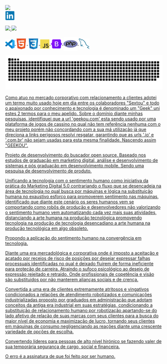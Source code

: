 ![](https://readme-typing-svg.herokuapp.com?font=Montserrat&color=coral&lines=Geekou+Profile;Dev+Junior;Development+Student;Future+FullStack+Developer)
<br>
<a href="https://www.linkedin.com/in/fabio-d-d-pozzo-991753271" target="_blank" >
  <img src="https://raw.githubusercontent.com/devicons/devicon/master/icons/linkedin/linkedin-original.svg" height="30" width="30">
</a>

<!--
![](https://readme-typing-svg.herokuapp.com?font=Montserrat&color=coral&lines=I'm+a+Frontend+Developer;Development+Student;Future+Fullstack+Developer)
-->

<div>
  <a href="https://github.com/fabiodellpozzo">
  <img height="209em" src="https://github-readme-stats.vercel.app/api?username=fabiodellpozzo&show_icons=true&theme=transparent&include_all_commits=true&count_private=true"/>
  <img height="209em"" src="https://github-readme-stats.vercel.app/api/top-langs/?username=fabiodellpozzo&layout=donut&langs_count=6&theme=transparent"/>
</div>
  
<br>
  
<div style="display: inline_block">
 
  <img align="center" alt="VSCode" title="VSCode" height="30" width="30" src="https://raw.githubusercontent.com/devicons/devicon/master/icons/vscode/vscode-original.svg">
  <img align="center" alt="HTML5"
 title="HTML5" height="35" width="35" src="https://raw.githubusercontent.com/devicons/devicon/master/icons/html5/html5-original.svg">
  <img align="center" alt="CSS3" title="CSS3" height="35" width="35" src="https://raw.githubusercontent.com/devicons/devicon/master/icons/css3/css3-original.svg">
  <img align="center" alt="JS" title="JS" height="30" width="30" src="https://raw.githubusercontent.com/devicons/devicon/master/icons/javascript/javascript-original.svg">
  <img align="center" alt="Bootstrap" title="Bootstrap" height="37" width="37" src="https://raw.githubusercontent.com/devicons/devicon/master/icons/bootstrap/bootstrap-original.svg">
  <img align="center" alt="PHP" title="PHP" height="45" width="45" src="https://raw.githubusercontent.com/devicons/devicon/master/icons/php/php-original.svg">
  <img align="center" alt="MySQL" title="MySQL" height="35" width="35"
 src="https://raw.githubusercontent.com/devicons/devicon/master/icons/mysql/mysql-original.svg">
 
<!-- 
  <img align="center" alt="Js" height="50" width="50" src="https://raw.githubusercontent.com/devicons/devicon/master/icons/gimp/gimp-original.svg">
  <img align="center" alt="Js" height="60" width="60" src="https://raw.githubusercontent.com/devicons/devicon/master/icons/inkscape/inkscape-original.svg">
  <img align="center" alt="HTML" height="55" width="55" src="https://raw.githubusercontent.com/devicons/devicon/master/icons/vscode/vscode-original.svg">
  <img align="center" alt="HTML" height="60" width="60" src="https://raw.githubusercontent.com/devicons/devicon/master/icons/html5/html5-original.svg">
  <img align="center" alt="CSS" height="60" width="60" src="https://raw.githubusercontent.com/devicons/devicon/master/icons/css3/css3-original.svg">
  <img align="center" alt="Js" height="60" width="60" src="https://raw.githubusercontent.com/devicons/devicon/master/icons/javascript/javascript-original.svg">
  <img align="center" alt="Js" height="60" width="60" src="https://raw.githubusercontent.com/devicons/devicon/master/icons/typescript/typescript-original.svg">
  <img align="center" alt="Js" height="60" width="60" src="https://raw.githubusercontent.com/devicons/devicon/master/icons/jquery/jquery-original.svg">
  <img align="center" alt="Js" height="60" width="60" src="https://raw.githubusercontent.com/devicons/devicon/master/icons/nodejs/nodejs-original.svg">
  <img align="center" alt="Js" height="60" width="60" src="https://raw.githubusercontent.com/devicons/devicon/master/icons/react/react-original.svg">
  <img align="center" alt="Js" height="60" width="60" src="https://raw.githubusercontent.com/devicons/devicon/master/icons/php/php-original.svg">
  <img align="center" alt="Js" height="60" width="60" src="https://raw.githubusercontent.com/devicons/devicon/master/icons/mysql/mysql-original.svg">
  <img align="center" alt="Js" height="60" width="60" src="https://raw.githubusercontent.com/devicons/devicon/master/icons/postgresql/postgresql-original.svg">
  <img align="center" alt="Js" height="60" width="60" src="https://raw.githubusercontent.com/devicons/devicon/master/icons/androidstudio/androidstudio-original.svg">
  <img align="center" alt="Js" height="60" width="60" src="https://raw.githubusercontent.com/devicons/devicon/master/icons/kotlin/kotlin-original.svg">
  <img align="center" alt="Js" height="60" width="60" src="https://raw.githubusercontent.com/devicons/devicon/master/icons/firebase/firebase-plain.svg">
  <img align="center" alt="Js" height="60" width="60" src="https://raw.githubusercontent.com/devicons/devicon/master/icons/sqlite/sqlite-original.svg">
-->  
</div>

![Snake animation](https://github.com/fabiodellpozzo/fabiodellpozzo/blob/output/github-contribution-grid-snake.svg)

<p>Como atuo no mercado corporativo com relacionamento a clientes adotei um termo muito usado hoje em dia entre os colaboradores "Sextou" e todo o apaixonado por conhecimento e tecnologia é denominado um "Geek" uni estes 2 termos para o meu apelido. Sobre o domínio diante minhas pesquisas, identifiquei que a url 'geekou.com' esta sendo usado por uma plataforma de jogos de cassino no qual não tem referência nenhuma com o meu projeto porém não concordando com a sua má utilização já que direciona a links perigosos resolvi resgatar, garantindo que as urls '.io' e '.com.br' não sejam usadas para esta mesma finalidade. Nascendo assim "GEEKOU". </p>

<p>Projeto de desenvolvimento do buscador open source. Baseado nos estudos de graduação em marketing digital, análise e desenvolvimento de sistemas e pós graduação em desenvolvimento mobile. Sendo uma pesquisa de desenvolvimento de produto.</p>

<p>Unificando a tecnologia com o sentimento humano como iniciativa da prática do Marketing Digital 5.0 contrariando o fluxo que se desencadeia na área de tecnologia no qual busca por máquinas e lógica na substituição humana no exaustivo esforço para promoverem sentimento nas máquinas, identificado que diante este cenário os seres humanos vem se comportando como robôs de produção e desenvolvedores não valorizando o sentimento humano vem automatizando cada vez mais suas atividades, distanciando a arte humana na produção tecnológica promovendo tecnologia na produção de tecnologia desencadiano a arte humana na produção tecnológica em algo obsoleto.</p>

<p>Propondo a aplicação do sentimento humano na convergência em tecnologia.</p>

<p>Diante uma era mercadológica e corporativa onde é imposto a aceitação e acatado por receios de risco de posições por desejar expressar falhas processuais identificadas no qual é deixado fluirem de forma ineficiente para proteção de carreira. Atraindo o sufoco psicológico ao desejo de expressão rejeitado e retraido.
Onde profissionais de copetência e visão são substituidos por não manterem alianças sociais e de crença.</p>

<p>Convertida a uma era de clientes extremamente atritosos e vingativos condicionados a relações de atendimento robotizados e comunicações industrializadas proposto por graduados em administração que adotam conceitos da antiga era industrial em suas estratégias, condicionando a substituição de relacionamento humano por robotização apartando-se do lado afetivo de relação de suas marcas com seus clientes para a busca do maior nível de economia e maximização de lucro, tornando seus clientes em máquinas de consumo negligenciando as reações diante uma crescente variedade de opções de escolha.</p>

<p>Convertendo líderes para pessoas de alto nível hirónico se fazendo valer de sua temporária segurança de cargo, social e financeira.</p>

<p>O erro é a assinatura de que foi feito por ser humano.</p>


      
<!-- Stats 
   <img height="300em" src="https://github-readme-stats.vercel.app/api/top-langs/?username=fabiodellpozzo&layout=donut&langs_count=6&theme=transparent"/>

   <div>
     <img height="150em" src="https://github-readme-stats.vercel.app/api/top-langs/?username=fabiodellpozzo&layout=compact&langs_count=6&theme=transparent"/> 
   </div>

   <div>
     <img height="180em" src="https://github-readme-stats.vercel.app/api/top-langs/?username=fabiodellpozzo&layout=donut&langs_count=6&theme=transparent"/>
   </div>

   <div>
     <img height="180em" src="https://github-readme-stats.vercel.app/api/top-langs/?username=fabiodellpozzo&layout=pie&langs_count=6&theme=transparent"/>
   </div>
-->
